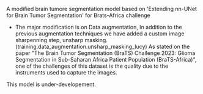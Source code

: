A modified brain tumore segmentation model based on 'Extending nn-UNet for Brain Tumor Segmentation' for Brats-Africa challenge
* The major modification is on Data augmentation, In addition to the previous augmentation techniques we have added a custom image sharpenning step, unsharp masking. (training.data_augmentation.unsharp_masking_lucy)
As stated on the paper "The Brain Tumor Segmentation (BraTS) Challenge 2023: Glioma Segmentation in Sub-Saharan Africa Patient Population (BraTS-Africa)", one of the challenges of this dataset is the quality due to the instruments used to capture the images.


This model is under-developement.





